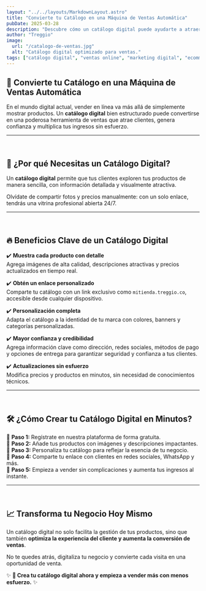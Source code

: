 ```yaml
---
layout: "../../layouts/MarkdownLayout.astro"
title: "Convierte tu Catálogo en una Máquina de Ventas Automática"
pubDate: 2025-03-28
description: "Descubre cómo un catálogo digital puede ayudarte a atraer más clientes, generar confianza y aumentar tus ventas sin esfuerzo."
author: "Treggio"
image:
  url: "/catalogo-de-ventas.jpg"
  alt: "Catálogo digital optimizado para ventas."
tags: ["catálogo digital", "ventas online", "marketing digital", "ecommerce", "negocios"]
---
```


## 🚀 Convierte tu Catálogo en una Máquina de Ventas Automática  
En el mundo digital actual, vender en línea va más allá de simplemente mostrar productos. Un **catálogo digital** bien estructurado puede convertirse en una poderosa herramienta de ventas que atrae clientes, genera confianza y multiplica tus ingresos sin esfuerzo.  

---  
<br>

## 📌 ¿Por qué Necesitas un Catálogo Digital?  
Un **catálogo digital** permite que tus clientes exploren tus productos de manera sencilla, con información detallada y visualmente atractiva.  
  
Olvídate de compartir fotos y precios manualmente: con un solo enlace, tendrás una vitrina profesional abierta 24/7.  

---  
<br>

## 🔥 Beneficios Clave de un Catálogo Digital  
✔️ **Muestra cada producto con detalle**  
Agrega imágenes de alta calidad, descripciones atractivas y precios actualizados en tiempo real.  
  
✔️ **Obtén un enlace personalizado**  
Comparte tu catálogo con un link exclusivo como `mitienda.treggio.co`, accesible desde cualquier dispositivo.  
  
✔️ **Personalización completa**  
Adapta el catálogo a la identidad de tu marca con colores, banners y categorías personalizadas.  
  
✔️ **Mayor confianza y credibilidad**  
Agrega información clave como dirección, redes sociales, métodos de pago y opciones de entrega para garantizar seguridad y confianza a tus clientes.  
  
✔️ **Actualizaciones sin esfuerzo**  
Modifica precios y productos en minutos, sin necesidad de conocimientos técnicos.  

---  

<br>

## 🛠️ ¿Cómo Crear tu Catálogo Digital en Minutos?  
📌 **Paso 1:** Regístrate en nuestra plataforma de forma gratuita.  
📌 **Paso 2:** Añade tus productos con imágenes y descripciones impactantes.  
📌 **Paso 3:** Personaliza tu catálogo para reflejar la esencia de tu negocio.  
📌 **Paso 4:** Comparte tu enlace con clientes en redes sociales, WhatsApp y más.  
📌 **Paso 5:** Empieza a vender sin complicaciones y aumenta tus ingresos al instante.  

---  
<br>

## 📈 Transforma tu Negocio Hoy Mismo  
Un catálogo digital no solo facilita la gestión de tus productos, sino que también **optimiza la experiencia del cliente y aumenta la conversión de ventas**.  
  
No te quedes atrás, digitaliza tu negocio y convierte cada visita en una oportunidad de venta.  
  
✨ **🔗 Crea tu catálogo digital ahora y empieza a vender más con menos esfuerzo.** ✨
